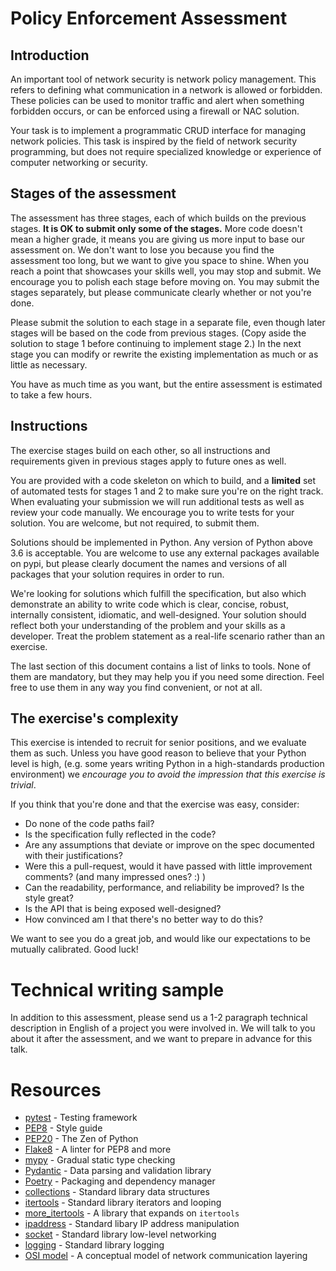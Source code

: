 # Policy Enforcement Assessment

## Introduction

An important tool of network security is network policy management. This refers to defining
what communication in a network is allowed or forbidden. These policies can be used to monitor
traffic and alert when something forbidden occurs, or can be enforced using a firewall or NAC
solution.

Your task is to implement a programmatic CRUD interface for managing network policies. This task is
inspired by the field of network security programming, but does not require specialized knowledge
or experience of computer networking or security.

## Stages of the assessment

The assessment has three stages, each of which builds on the previous stages. **It is OK to submit
only some of the stages.** More code doesn't mean a higher grade, it means you are giving us more
input to base our assessment on. We don't want to lose you because you find the assessment too
long, but we want to give you space to shine. When you reach a point that showcases your skills
well, you may stop and submit. We encourage you to polish each stage before moving on. You may
submit the stages separately, but please communicate clearly whether or not you're done.

Please submit the solution to each stage in a separate file, even though later stages will be based
on the code from previous stages. (Copy aside the solution to stage 1 before continuing to
implement stage 2.) In the next stage you can modify or rewrite the existing implementation as much
or as little as necessary.

You have as much time as you want, but the entire assessment is estimated to take a few hours.

## Instructions

The exercise stages build on each other, so all instructions and requirements given in previous 
stages apply to future ones as well.

You are provided with a code skeleton on which to build, and a **limited** set of automated tests
for stages 1 and 2 to make sure you're on the right track. When evaluating your submission we will
run additional tests as well as review your code manually. We encourage you to write tests for your
solution. You are welcome, but not required, to submit them.

Solutions should be implemented in Python. Any version of Python above 3.6 is acceptable. You are
welcome to use any external packages available on pypi, but please clearly document the names and
versions of all packages that your solution requires in order to run.

We're looking for solutions which fulfill the specification, but also which demonstrate an ability
to write code which is clear, concise, robust, internally consistent, idiomatic, and well-designed.
Your solution should reflect both your understanding of the problem and your skills as a developer.
Treat the problem statement as a real-life scenario rather than an exercise. 

The last section of this document contains a list of links to tools. None of them are mandatory,
but they may help you if you need some direction. Feel free to use them in any way you find
convenient, or not at all.

## The exercise's complexity

This exercise is intended to recruit for senior positions, and we evaluate them as such.
Unless you have good reason to believe that your Python level is high,
(e.g. some years writing Python in a high-standards production environment)
we _encourage you to avoid the impression that this exercise is trivial_.

If you think that you're done and that the exercise was easy, consider:
- Do none of the code paths fail?
- Is the specification fully reflected in the code?
- Are any assumptions that deviate or improve on the spec documented with their justifications?
- Were this a pull-request, would it have passed with little improvement comments? 
    (and many impressed ones? :) )
- Can the readability, performance, and reliability be improved? Is the style great?
- Is the API that is being exposed well-designed?
- How convinced am I that there's no better way to do this?
 
We want to see you do a great job, and would like our expectations to be mutually calibrated.
Good luck!

# Technical writing sample

In addition to this assessment, please send us a 1-2 paragraph technical description in English of
a project you were involved in. We will talk to you about it after the assessment, and we want to
prepare in advance for this talk.

# Resources

- [pytest](https://docs.pytest.org/en/7.1.x/) - Testing framework
- [PEP8](https://peps.python.org/pep-0008/) - Style guide
- [PEP20](https://peps.python.org/pep-0020/) - The Zen of Python
- [Flake8](https://flake8.pycqa.org/en/latest/) - A linter for PEP8 and more
- [mypy](https://mypy.readthedocs.io/en/stable/) - Gradual static type checking
- [Pydantic](https://pydantic-docs.helpmanual.io/) - Data parsing and validation library
- [Poetry](https://python-poetry.org/) - Packaging and dependency manager
- [collections](https://docs.python.org/3.8/library/collections.html) - Standard library data
  structures
- [itertools](https://docs.python.org/3.8/library/itertools.html) - Standard library iterators and
  looping
- [more_itertools](https://more-itertools.readthedocs.io/en/stable/) - A library that expands on
  `itertools`
- [ipaddress](https://docs.python.org/3.8/library/ipaddress.html) - Standard libary IP address
  manipulation
- [socket](https://docs.python.org/3.8/library/socket.html) - Standard library low-level networking
- [logging](https://docs.python.org/3/library/logging.html) - Standard library logging
- [OSI model](https://en.wikipedia.org/wiki/OSI_model) - A conceptual model of network
  communication layering
